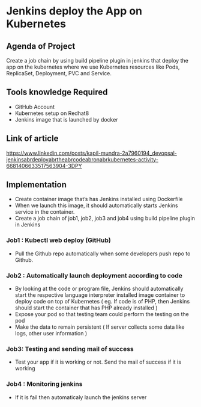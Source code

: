 # Jenkins deploy the App on Kubernetes

## Agenda of Project
Create a job chain by using build pipeline plugin in jenkins that deploy the app on the kubernetes where we use Kubernetes resources like Pods, ReplicaSet, Deployment, PVC and Service.

## Tools knowledge Required
- GitHub Account
- Kubernetes setup on Redhat8
- Jenkins image that is launched by docker

## Link of article
https://www.linkedin.com/posts/kapil-mundra-2a7960194_devopsal-jenkinsabrdeployabrtheabrcodeabronabrkubernetes-activity-6681406633517563904-3DPY

## Implementation
- Create container image that’s has Jenkins installed using Dockerfile
- When we launch this image, it should automatically starts Jenkins service in the container.
- Create a job chain of job1, job2, job3 and job4 using build pipeline plugin in Jenkins 

### Job1 : Kubectl web deploy (GitHub)
- Pull the Github repo automatically when some developers push repo to Github.

### Job2 : Automatically launch deployment according to code
- By looking at the code or program file, Jenkins should automatically start the respective language interpreter installed image container to deploy code on top of Kubernetes ( eg. If code is of PHP, then Jenkins should start the container that has PHP already installed )
- Expose your pod so that testing team could perform the testing on the pod
- Make the data to remain persistent ( If server collects some data like logs, other user information )

### Job3: Testing and sending mail of success
- Test your app if it is working or not. Send the mail of success if it is working

### Job4 : Monitoring jenkins
- If it is fail then automaticaly launch the jenkins server
